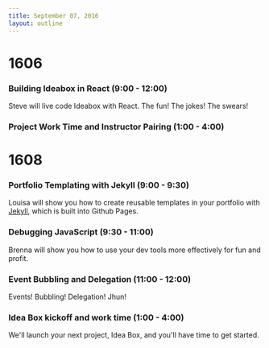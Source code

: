 ```yaml
---
title: September 07, 2016
layout: outline
---
```


# 1606

### Building Ideabox in React (9:00 - 12:00)

Steve will live code Ideabox with React. The fun! The jokes! The swears!

### Project Work Time and Instructor Pairing (1:00 - 4:00)


# 1608

### Portfolio Templating with Jekyll (9:00 - 9:30)

Louisa will show you how to create reusable templates in your portfolio with [Jekyll][], which is built into Github Pages.

[Jekyll]: http://jekyllrb.com

### Debugging JavaScript (9:30 - 11:00)

Brenna will show you how to use your dev tools more effectively for fun and profit.

### Event Bubbling and Delegation (11:00 - 12:00)

Events! Bubbling! Delegation! Jhun!

### Idea Box kickoff and work time (1:00 - 4:00)

We'll launch your next project, Idea Box, and you'll have time to get started.
